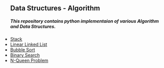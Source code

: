 

<ul>
<h2> Data Structures - Algorithm</h2>
<h5>This repository contains python implementaion of various Algorithm and Data Structures.</h5>
<li>
<a href = "https://github.com/shubhodotcse/Exploring-Python/blob/master/stack.py">Stack</a>
</li>
<li>
<a href = "https://github.com/shubhodotcse/Exploring-Python/blob/master/linkedlist.py">Linear Linked List</a>
</li>
<li>
<a href = "https://github.com/shubhodotcse/Data-Structures-Algorithm-in-Python/blob/master/bubblesort.py">Bubble Sort</a>
</li>
<li>
<a href = "https://github.com/shubhodotcse/Exploring-Python/blob/master/Binary%20Search.py">Binary Search</a>
</li>
<li>
<a href = "https://github.com/shubhodotcse/Exploring-Python/blob/master/nqueen.py">N-Queen Problem</a>
</li>
</ul>
